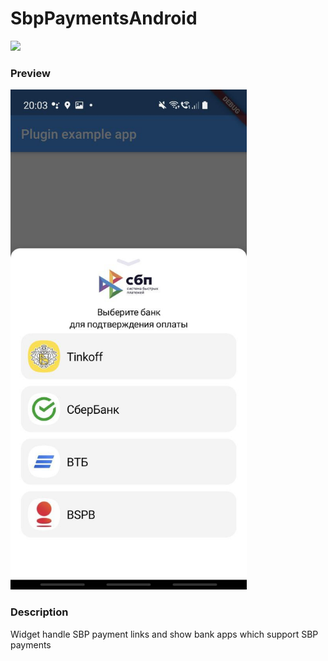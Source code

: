 # SbpPaymentsAndroid

[![](https://jitpack.io/v/MrOlolo/SbpPaymentsAndroid.svg)](https://jitpack.io/#MrOlolo/SbpPaymentsAndroid)

### Preview
<img src="art/preview.jpg" height="800">

### Description

Widget handle SBP payment links and show bank apps which support SBP payments

